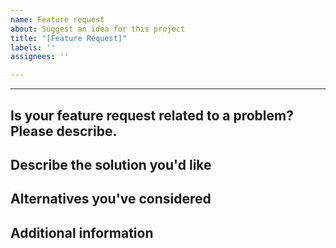 ```yaml
---
name: Feature request
about: Suggest an idea for this project
title: "[Feature Request]"
labels: ''
assignees: ''

---
```


<!--- Please provide a clear and concise summary of the requested feature in the Title above -->

------------------------------

## Is your feature request related to a problem? Please describe.
<!--- A clear and concise description of what the problem is. -->

## Describe the solution you'd like
<!--- A clear and concise description of what you want to happen. -->

## Alternatives you've considered
<!--- A clear and concise description of any alternative solutions or features you've considered. -->

## Additional information
<!--- Add any additional information about the feature request here. -->
